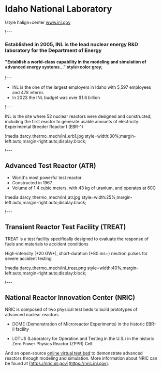 # Idaho National Laboratory

!style halign=center
www.inl.gov

!---

### Established in 2005, INL is the lead nuclear energy R&D laboratory for the Department of Energy

#### "Establish a world-class capability in the modeling and simulation of advanced energy systems..." style=color:grey;

!---

- INL is the one of the largest employers in Idaho with 5,597 employees and 478 interns
- In 2023 the INL budget was over $1.6 billion

!---

INL is the site where 52 nuclear reactors were designed and constructed, including the
first reactor to generate usable amounts of electricity: Experimental Breeder Reactor I (EBR-1)

!media darcy_thermo_mech/inl_erb1.jpg style=width:30%;margin-left:auto;margin-right:auto;display:block;

!---

## Advanced Test Reactor (ATR)

- World's most powerful test reactor
- Constructed in 1967
- Volume of 1.4 cubic meters, with 43 kg of uranium, and operates at 60C

!media darcy_thermo_mech/inl_atr.jpg style=width:25%;margin-left:auto;margin-right:auto;display:block;

!---

## Transient Reactor Test Facility (TREAT)

TREAT is a test facility specifically designed to evaluate the response
of fuels and materials to accident conditions

High-intensity (+20 GW+), short-duration (+80 ms+) neutron pulses for severe accident testing

!media darcy_thermo_mech/inl_treat.png style=width:40%;margin-left:auto;margin-right:auto;display:block;

!---

## National Reactor Innovation Center (NRIC)

NRIC is composed of two physical test beds to build prototypes of advanced nuclear reactors

- DOME (Demonstration of Microreactor Experiments) in the historic EBR-II facility

- LOTUS (Laboratory for Operation and Testing in the U.S.) in the historic Zero Power Physics Reactor (ZPPR) Cell

And an open-source [online virtual test bed](https://mooseframework.inl.gov/virtual_test_bed)
to demonstrate advanced reactors through modeling and simulation. More information about NRIC can be found at [https://nric.inl.gov](https://nric.inl.gov).
